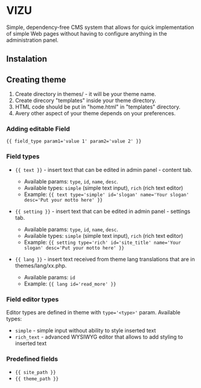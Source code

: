 # VIZU
Simple, dependency-free CMS system that allows for quick implementation of simple Web pages without having to configure anything in the administration panel.


## Instalation

## Creating theme

1. Create directory in themes/ - it will be your theme name.
2. Create direcory "templates" inside your theme directory.
3. HTML code should be put in "home.html" in "templates" directory.
4. Avery other aspect of your theme depends on your preferences.

### Adding editable Field

``{{ field_type param1='value 1' param2='value 2' }}``

### Field types

* `{{ text }}` - insert text that can be edited in admin panel - content tab.
  - Available params: `type`, `id`, `name`, `desc`.
  - Available types: `simple` (simple text input), `rich` (rich text editor)
  - Example: `{{ text type='simple' id='slogan' name='Your slogan' desc='Put your motto here' }}`

* `{{ setting }}` - insert text that can be edited in admin panel - settings tab.
  - Available params: `type`, `id`, `name`, `desc`.
  - Available types: `simple` (simple text input), `rich` (rich text editor)
  - Example: `{{ setting type='rich' id='site_title' name='Your slogan' desc='Put your motto here' }}`

* `{{ lang }}` - insert text received from theme lang translations that are in themes/lang/xx.php.
  - Available params: `id`
  - Example: `{{ lang id='read_more' }}`


### Field editor types

Editor types are defined in theme with `type='<type>'` param. Available types:
* `simple` - simple input without ability to style inserted text
* `rich_text` - advanced WYSIWYG editor that allows to add styling to inserted text

### Predefined fields

* `{{ site_path }}`
* `{{ theme_path }}`